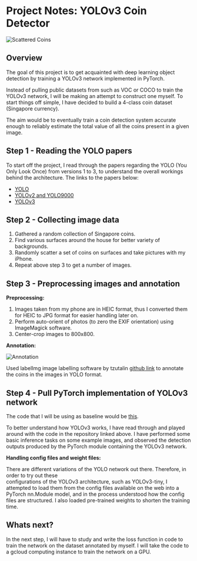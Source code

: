 # Project Notes: YOLOv3 Coin Detector

![Scattered Coins](/IMG_0046.jpg)

## Overview

The goal of this project is to get acquainted with deep learning object detection by training a YOLOv3
network implemented in PyTorch.

Instead of pulling public datasets from such as VOC or COCO to train the YOLOv3 network, I will be making 
an attempt to construct one myself. To start things off simple, I have decided to build a 4-class coin 
dataset (Singapore currency).

The aim would be to eventually train a coin detection system accurate enough to reliably estimate the 
total value of all the coins present in a given image.

## Step 1 - Reading the YOLO papers

To start off the project, I read through the papers regarding the YOLO (You Only Look Once) from versions 
1 to 3, to understand the overall workings behind the architecture. The links to the papers below:

- [YOLO](https://arxiv.org/pdf/1506.02640.pdf)
- [YOLOv2 and YOLO9000](https://arxiv.org/pdf/1612.08242.pdf)
- [YOLOv3](https://arxiv.org/pdf/1804.02767.pdf)

## Step 2 - Collecting image data

1. Gathered a random collection of Singapore coins.
2. Find various surfaces around the house for better variety of backgrounds.
3. Randomly scatter a set of coins on surfaces and take pictures with my iPhone.
4. Repeat above step 3 to get a number of images.

## Step 3 - Preprocessing images and annotation

**Preprocessing:**

1. Images taken from my phone are in HEIC format, thus I converted them for HEIC to JPG format for easier 
handling later on.
2. Perform auto-orient of photos (to zero the EXIF orientation) using ImageMagick software.
3. Center-crop images to 800x800.

**Annotation:**

![Annotation](/annotation.png)

Used labelImg image labelling software by tzutalin [github link](https://github.com/tzutalin/labelImg) 
to annotate the coins in the images in YOLO format.

## Step 4 - Pull PyTorch implementation of YOLOv3 network

The code that I will be using as baseline would be 
[this](https://github.com/ayooshkathuria/YOLO_v3_tutorial_from_scratch).

To better understand how YOLOv3 works, I have read through and played around with the code in the repository 
linked above. I have performed some basic inference tasks on some example images, and observed the detection 
outputs produced by the PyTorch module containing the YOLOv3 network.

**Handling config files and weight files:**

There are different variations of the YOLO network out there. Therefore, in order to try out these  
configurations of the YOLOv3 architecture, such as YOLOv3-tiny, I attempted to load them from the config files 
available on the web into a PyTorch nn.Module model, and in the process understood how the config files are 
structured. I also loaded pre-trained weights to shorten the training time.

## Whats next?

In the next step, I will have to study and write the loss function in code to train the network on the 
dataset annotated by myself. I will take the code to a gcloud computing instance to train the network on a 
GPU.
